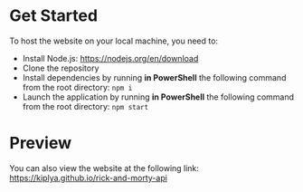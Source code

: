 # Get Started

To host the website on your local machine, you need to:

- Install Node.js: https://nodejs.org/en/download
- Clone the repository
- Install dependencies by running **in PowerShell** the following command from the root directory: `npm i`
- Launch the application by running **in PowerShell** the following command from the root directory: `npm start`

# Preview

You can also view the website at the following link: https://kiplya.github.io/rick-and-morty-api
